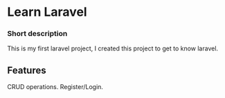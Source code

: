 # Learn Laravel

### Short description
This is my first laravel project, I created this project to get to know laravel.

## Features
CRUD operations.
Register/Login.